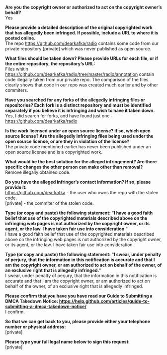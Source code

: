**Are you the copyright owner or authorized to act on the copyright owner’s behalf?**  
Yes

**Please provide a detailed description of the original copyrighted work that has allegedly been infringed. If possible, include a URL to where it is posted online.**  
The repo https://github.com/dearkafka/radio contains some code from our private repository [private] which was never published as open source.

**What files should be taken down? Please provide URLs for each file, or if the entire repository, the repository’s URL:**  
Files whitin https://github.com/dearkafka/radio/tree/master/radio/annotation contain code illegally taken from our private repo. The comparison of the files clearly shows that code in our repo was created much earlier and by other commiters.

**Have you searched for any forks of the allegedly infringing files or repositories? Each fork is a distinct repository and must be identified separately if you believe it is infringing and wish to have it taken down.**  
Yes, I did search for forks, and have found just one - https://github.com/dearkafka/radio

**Is the work licensed under an open source license? If so, which open source license? Are the allegedly infringing files being used under the open source license, or are they in violation of the license?**  
The private code mentioned earlier has never been published under an open source license and is a copyrighted work.

**What would be the best solution for the alleged infringement? Are there specific changes the other person can make other than removal?**  
Remove illegally obtained code.

**Do you have the alleged infringer’s contact information? If so, please provide it:**  
https://github.com/dearkafka - the user who owns the repo with the stolen code.  
[private] - the commiter of the stolen code.

**Type (or copy and paste) the following statement: "I have a good faith belief that use of the copyrighted materials described above on the infringing web pages is not authorized by the copyright owner, or its agent, or the law. I have taken fair use into consideration."**  
I have a good faith belief that use of the copyrighted materials described above on the infringing web pages is not authorized by the copyright owner, or its agent, or the law. I have taken fair use into consideration.

**Type (or copy and paste) the following statement: "I swear, under penalty of perjury, that the information in this notification is accurate and that I am the copyright owner, or am authorized to act on behalf of the owner, of an exclusive right that is allegedly infringed."**  
I swear, under penalty of perjury, that the information in this notification is accurate and that I am the copyright owner, or am authorized to act on behalf of the owner, of an exclusive right that is allegedly infringed.

**Please confirm that you have you have read our Guide to Submitting a DMCA Takedown Notice: https://help.github.com/articles/guide-to-submitting-a-dmca-takedown-notice/**  
I confirm.

**So that we can get back to you, please provide either your telephone number or physical address:**  
[private]

**Please type your full legal name below to sign this request:**  
[private]
